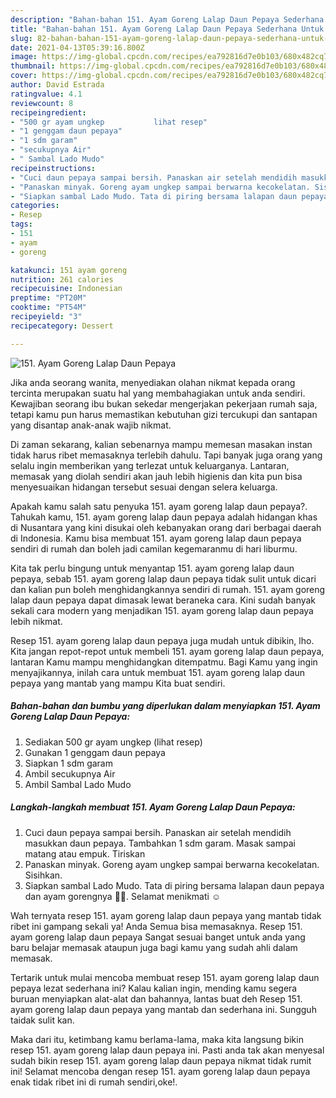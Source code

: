 ```yaml
---
description: "Bahan-bahan 151. Ayam Goreng Lalap Daun Pepaya Sederhana Untuk Jualan"
title: "Bahan-bahan 151. Ayam Goreng Lalap Daun Pepaya Sederhana Untuk Jualan"
slug: 82-bahan-bahan-151-ayam-goreng-lalap-daun-pepaya-sederhana-untuk-jualan
date: 2021-04-13T05:39:16.800Z
image: https://img-global.cpcdn.com/recipes/ea792816d7e0b103/680x482cq70/151-ayam-goreng-lalap-daun-pepaya-foto-resep-utama.jpg
thumbnail: https://img-global.cpcdn.com/recipes/ea792816d7e0b103/680x482cq70/151-ayam-goreng-lalap-daun-pepaya-foto-resep-utama.jpg
cover: https://img-global.cpcdn.com/recipes/ea792816d7e0b103/680x482cq70/151-ayam-goreng-lalap-daun-pepaya-foto-resep-utama.jpg
author: David Estrada
ratingvalue: 4.1
reviewcount: 8
recipeingredient:
- "500 gr ayam ungkep           lihat resep"
- "1 genggam daun pepaya"
- "1 sdm garam"
- "secukupnya Air"
- " Sambal Lado Mudo"
recipeinstructions:
- "Cuci daun pepaya sampai bersih. Panaskan air setelah mendidih masukkan daun pepaya. Tambahkan 1 sdm garam. Masak sampai matang atau empuk. Tiriskan"
- "Panaskan minyak. Goreng ayam ungkep sampai berwarna kecokelatan. Sisihkan."
- "Siapkan sambal Lado Mudo. Tata di piring bersama lalapan daun pepaya dan ayam gorengnya 🤤🤤. Selamat menikmati ☺"
categories:
- Resep
tags:
- 151
- ayam
- goreng

katakunci: 151 ayam goreng 
nutrition: 261 calories
recipecuisine: Indonesian
preptime: "PT20M"
cooktime: "PT54M"
recipeyield: "3"
recipecategory: Dessert

---
```



![151. Ayam Goreng Lalap Daun Pepaya](https://img-global.cpcdn.com/recipes/ea792816d7e0b103/680x482cq70/151-ayam-goreng-lalap-daun-pepaya-foto-resep-utama.jpg)

Jika anda seorang wanita, menyediakan olahan nikmat kepada orang tercinta merupakan suatu hal yang membahagiakan untuk anda sendiri. Kewajiban seorang ibu bukan sekedar mengerjakan pekerjaan rumah saja, tetapi kamu pun harus memastikan kebutuhan gizi tercukupi dan santapan yang disantap anak-anak wajib nikmat.

Di zaman  sekarang, kalian sebenarnya mampu memesan masakan instan tidak harus ribet memasaknya terlebih dahulu. Tapi banyak juga orang yang selalu ingin memberikan yang terlezat untuk keluarganya. Lantaran, memasak yang diolah sendiri akan jauh lebih higienis dan kita pun bisa menyesuaikan hidangan tersebut sesuai dengan selera keluarga. 



Apakah kamu salah satu penyuka 151. ayam goreng lalap daun pepaya?. Tahukah kamu, 151. ayam goreng lalap daun pepaya adalah hidangan khas di Nusantara yang kini disukai oleh kebanyakan orang dari berbagai daerah di Indonesia. Kamu bisa membuat 151. ayam goreng lalap daun pepaya sendiri di rumah dan boleh jadi camilan kegemaranmu di hari liburmu.

Kita tak perlu bingung untuk menyantap 151. ayam goreng lalap daun pepaya, sebab 151. ayam goreng lalap daun pepaya tidak sulit untuk dicari dan kalian pun boleh menghidangkannya sendiri di rumah. 151. ayam goreng lalap daun pepaya dapat dimasak lewat beraneka cara. Kini sudah banyak sekali cara modern yang menjadikan 151. ayam goreng lalap daun pepaya lebih nikmat.

Resep 151. ayam goreng lalap daun pepaya juga mudah untuk dibikin, lho. Kita jangan repot-repot untuk membeli 151. ayam goreng lalap daun pepaya, lantaran Kamu mampu menghidangkan ditempatmu. Bagi Kamu yang ingin menyajikannya, inilah cara untuk membuat 151. ayam goreng lalap daun pepaya yang mantab yang mampu Kita buat sendiri.

<!--inarticleads1-->

##### Bahan-bahan dan bumbu yang diperlukan dalam menyiapkan 151. Ayam Goreng Lalap Daun Pepaya:

1. Sediakan 500 gr ayam ungkep           (lihat resep)
1. Gunakan 1 genggam daun pepaya
1. Siapkan 1 sdm garam
1. Ambil secukupnya Air
1. Ambil  Sambal Lado Mudo




<!--inarticleads2-->

##### Langkah-langkah membuat 151. Ayam Goreng Lalap Daun Pepaya:

1. Cuci daun pepaya sampai bersih. Panaskan air setelah mendidih masukkan daun pepaya. Tambahkan 1 sdm garam. Masak sampai matang atau empuk. Tiriskan
1. Panaskan minyak. Goreng ayam ungkep sampai berwarna kecokelatan. Sisihkan.
1. Siapkan sambal Lado Mudo. Tata di piring bersama lalapan daun pepaya dan ayam gorengnya 🤤🤤. Selamat menikmati ☺




Wah ternyata resep 151. ayam goreng lalap daun pepaya yang mantab tidak ribet ini gampang sekali ya! Anda Semua bisa memasaknya. Resep 151. ayam goreng lalap daun pepaya Sangat sesuai banget untuk anda yang baru belajar memasak ataupun juga bagi kamu yang sudah ahli dalam memasak.

Tertarik untuk mulai mencoba membuat resep 151. ayam goreng lalap daun pepaya lezat sederhana ini? Kalau kalian ingin, mending kamu segera buruan menyiapkan alat-alat dan bahannya, lantas buat deh Resep 151. ayam goreng lalap daun pepaya yang mantab dan sederhana ini. Sungguh taidak sulit kan. 

Maka dari itu, ketimbang kamu berlama-lama, maka kita langsung bikin resep 151. ayam goreng lalap daun pepaya ini. Pasti anda tak akan menyesal sudah bikin resep 151. ayam goreng lalap daun pepaya nikmat tidak rumit ini! Selamat mencoba dengan resep 151. ayam goreng lalap daun pepaya enak tidak ribet ini di rumah sendiri,oke!.

